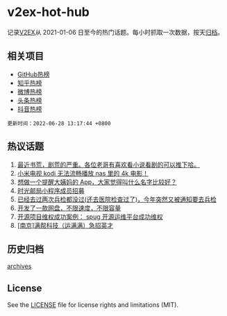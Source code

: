 # v2ex-hot-hub

 记录[V2EX](https://www.v2ex.com/)从 2021-01-06 日至今的热门话题。每小时抓取一次数据，按天[归档](archives)。
 
 ## 相关项目

- [GitHub热榜](https://github.com/snaildev/github-hot-hub)
- [知乎热榜](https://github.com/snaildev/zhihu-hot-hub)
- [微博热榜](https://github.com/snaildev/weibo-hot-hub)
- [头条热榜](https://github.com/snaildev/toutiao-hot-hub)
- [抖音热榜](https://github.com/snaildev/douyin-hot-hub)


 `更新时间：2022-06-28 13:17:44 +0800`

## 热议话题

1. [最近书荒，剧荒的严重。各位老哥有喜欢看小说看剧的可以推下哈。](https://www.v2ex.com/t/862603)
1. [小米电视 kodi 无法流畅播放 nas 里的 4k 电影！](https://www.v2ex.com/t/862484)
1. [想做一个提醒大姨妈的 App，大家觉得叫什么名字比较好？](https://www.v2ex.com/t/862574)
1. [时光邮局小程序成员招募](https://www.v2ex.com/t/862632)
1. [已经去过两次兵检都没过(还去医院检查过了)，今年突然又被通知要去兵检](https://www.v2ex.com/t/862578)
1. [开发了一款网盘，不限速度，不限容量](https://www.v2ex.com/t/862608)
1. [开源项目维权成功案例： spug 开源运维平台成功维权](https://www.v2ex.com/t/862599)
1. [[南京]满帮科技（运满满）急招英才](https://www.v2ex.com/t/862466)

## 历史归档

[archives](archives)

## License

See the [LICENSE](LICENSE) file for license rights and limitations (MIT).
